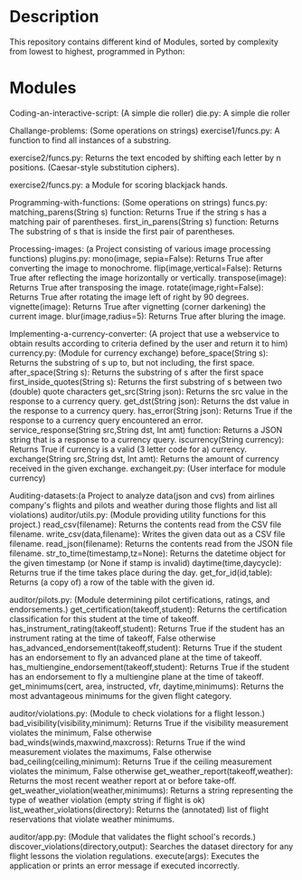 # Description
This repository contains different kind of Modules, sorted by complexity from lowest to highest, programmed in Python:
# Modules
Coding-an-interactive-script: (A simple die roller)
  die.py: A simple die roller


Challange-problems: (Some operations on strings)
  exercise1/funcs.py: A function to find all instances of a substring.
  
  exercise2/funcs.py: Returns the text encoded by shifting each letter by n positions. (Caesar-style substitution ciphers).
  
  exercise2/funcs.py: a Module for scoring blackjack hands.
  
  
Programming-with-functions: (Some operations on strings)
  funcs.py: matching_parens(String s) function: Returns True if the string s has a matching pair of parentheses.
            first_in_parens(String s) function: Returns The substring of s that is inside the first pair of parentheses.


Processing-images: (a Project consisting of various image processing functions)
  plugins.py: mono(image, sepia=False): Returns True after converting the image to monochrome.
              flip(image,vertical=False): Returns True after reflecting the image horizontally or vertically.
              transpose(image): Returns True after transposing the image.
              rotate(image,right=False): Returns True after rotating the image left of right by 90 degrees.
              vignette(image): Returns True after vignetting (corner darkening) the current image.
              blur(image,radius=5): Returns True after bluring the image.


Implementing-a-currency-converter: (A project that use a webservice to obtain results according to criteria defined by the user and return it to him)
  currency.py: (Module for currency exchange)
              before_space(String s): Returns the substring of s up to, but not including, the first space.
              after_space(String s): Returns the substring of s after the first space
              first_inside_quotes(String s): Returns the first substring of s between two (double) quote characters
              get_src(String json): Returns the src value in the response to a currency query.
              get_dst(String json): Returns the dst value in the response to a currency query.
              has_error(String json): Returns True if the response to a currency query encountered an error.
              service_response(String src,String dst, Int amt) function: Returns a JSON string that is a response to a currency query.
              iscurrency(String currency): Returns True if currency is a valid (3 letter code for a) currency.
              exchange(String src,String dst, Int amt): Returns the amount of currency received in the given exchange.
  exchangeit.py: (User interface for module currency)
  
  
Auditing-datasets:(a Project to analyze data(json and cvs) from airlines company's flights and pilots and weather during those flights and list all violations)
  auditor/utils.py: (Module providing utility functions for this project.)
              read_csv(filename): Returns the contents read from the CSV file filename.
              write_csv(data,filename): Writes the given data out as a CSV file filename.
              read_json(filename): Returns the contents read from the JSON file filename.
              str_to_time(timestamp,tz=None): Returns the datetime object for the given timestamp (or None if stamp is invalid)
              daytime(time,daycycle): Returns true if the time takes place during the day.
              get_for_id(id,table): Returns (a copy of) a row of the table with the given id.
              
  auditor/pilots.py: (Module determining pilot certifications, ratings, and endorsements.)
              get_certification(takeoff,student): Returns the certification classification for this student at the time of takeoff.
              has_instrument_rating(takeoff,student): Returns True if the student has an instrument rating at the time of takeoff, False otherwise
              has_advanced_endorsement(takeoff,student): Returns True if the student has an endorsement to fly an advanced plane at the time of takeoff.
              has_multiengine_endorsement(takeoff,student): Returns True if the student has an endorsement to fly a multiengine plane at the time of takeoff.
              get_minimums(cert, area, instructed, vfr, daytime,minimums): Returns the most advantageous minimums for the given flight category.
              
  auditor/violations.py: (Module to check violations for a flight lesson.)
              bad_visibility(visibility,minimum): Returns True if the visibility measurement violates the minimum, False otherwise
              bad_winds(winds,maxwind,maxcross): Returns True if the wind measurement violates the maximums, False otherwise
              bad_ceiling(ceiling,minimum): Returns True if the ceiling measurement violates the minimum, False otherwise
              get_weather_report(takeoff,weather): Returns the most recent weather report at or before take-off.
              get_weather_violation(weather,minimums): Returns a string representing the type of weather violation (empty string if flight is ok)
              list_weather_violations(directory): Returns the (annotated) list of flight reservations that violate weather minimums.
              
 auditor/app.py: (Module that validates the flight school's records.)
              discover_violations(directory,output): Searches the dataset directory for any flight lessons the violation regulations.
              execute(args): Executes the application or prints an error message if executed incorrectly.
